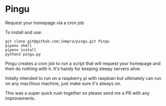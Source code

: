 # Pingu
Request your homepage via a cron job

To install and use:

```
git clone git@github.com:Jompra/pingu.git Pingu
pipenv shell
pipenv install
python3 pingu.py
```

Pingu creates a cron job to run a script that will request your homepage and then do nothing with it. It's handy for keeping sleepy servers alive.

Initally intended to run on a raspberry pi with raspbian but ultimately can run on any mac/linux machine, just make sure it's always on.

This was a super quick rush together so please send me a PR with any improvements.